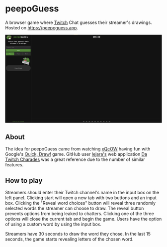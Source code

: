 # peepoGuess
A browser game where [Twitch](https://www.twitch.tv/) Chat guesses their streamer's drawings. Hosted on https://peepoguess.app.

![Screenshot of homepage](./img/screenshot.png)
## About
The idea for peepoGuess came from watching [xQcOW](https://www.twitch.tv/xqcow) having fun with Google's [Quick, Draw!](https://quickdraw.withgoogle.com/) game. GitHub user [lejara's](https://github.com/lejara/) web application [Da Twitch Charades](https://datwitchcharades.page/) was a great reference due to the number of similar features.

## How to play
Streamers should enter their Twitch channel's name in the input box on the left panel. Clicking start will open a new tab with two buttons and an input box. Clicking the "Reveal word choices" button will reveal three randomly selected words the streamer can choose to draw. The reveal button prevents options from being leaked to chatters. Clicking one of the three options will close the current tab and begin the game. Users have the option of using a custom word by using the input box.

Streamers have 30 seconds to draw the word they chose. In the last 15 seconds, the game starts revealing letters of the chosen word.
